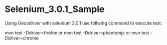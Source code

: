# Selenium_3.0.1_Sample

Using Gecodriver with selenium 3.0.1
use follwing command to execute test:

mvn test -Ddriver=firefox or mvn test -Ddriver=phantomjs or mvn test -Ddriver=chrome
